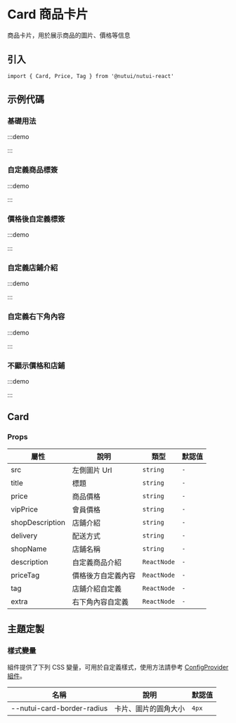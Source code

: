 # Card 商品卡片

商品卡片，用於展示商品的圖片、價格等信息

## 引入

```tsx
import { Card, Price, Tag } from '@nutui/nutui-react'
```

## 示例代碼

### 基礎用法

:::demo

<CodeBlock src='h5/demo1.tsx'></CodeBlock>

:::

### 自定義商品標簽

:::demo

<CodeBlock src='h5/demo2.tsx'></CodeBlock>

:::

### 價格後自定義標簽

:::demo

<CodeBlock src='h5/demo3.tsx'></CodeBlock>

:::

### 自定義店鋪介紹

:::demo

<CodeBlock src='h5/demo4.tsx'></CodeBlock>

:::

### 自定義右下角內容

:::demo

<CodeBlock src='h5/demo5.tsx'></CodeBlock>

:::

### 不顯示價格和店鋪

:::demo

<CodeBlock src='h5/demo6.tsx'></CodeBlock>

:::

## Card

### Props

| 屬性 | 說明 | 類型 | 默認值 |
| --- | --- | --- | --- |
| src | 左側圖片 Url | `string` | `-` |
| title | 標題 | `string` | `-` |
| price | 商品價格 | `string` | `-` |
| vipPrice | 會員價格 | `string` | `-` |
| shopDescription | 店鋪介紹 | `string` | `-` |
| delivery | 配送方式 | `string` | `-` |
| shopName | 店鋪名稱 | `string` | `-` |
| description | 自定義商品介紹 | `ReactNode` | `-` |
| priceTag | 價格後方自定義內容 | `ReactNode` | `-` |
| tag | 店鋪介紹自定義 | `ReactNode` | `-` |
| extra | 右下角內容自定義 | `ReactNode` | `-` |

## 主題定製

### 樣式變量

組件提供了下列 CSS 變量，可用於自定義樣式，使用方法請參考 [ConfigProvider 組件](#/zh-CN/component/configprovider)。

| 名稱 | 說明 | 默認值 |
| --- | --- | --- |
| \--nutui-card-border-radius | 卡片、圖片的圓角大小 | `4px` |
